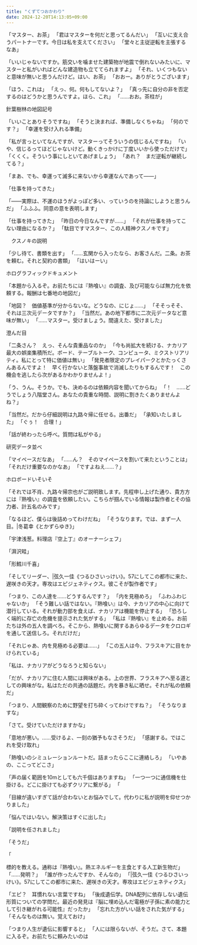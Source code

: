 ```yaml
---
title: "くずてつおかわり"
date: 2024-12-20T14:13:05+09:00
---
```

「マスター、お茶」
「君はマスターを何だと思ってるんだい」
「互いに支え合うパートナーです。今日は私を支えてください」
「堂々と主従逆転を主張するなあ」

「いいじゃないですか。筋交いを噛ませた建築物が地震で倒れないみたいに、マスターと私がいればどんな建造物も立ててられますよ」
「それ、いくつもないと意味が無いと思うんだけど。はい、お茶」
「おおー。ありがとうございます」

「ほう、これは」
「えっ、何。何もしてないよ？」
「真っ先に自分の非を否定するのはどうかと思うんですよ。ほら、これ」
「……おお。茶柱が」

針葉樹林の地図記号

「いいことありそうですね」
「そうと決まれば、準備しなくちゃね」
「何のです？」
「幸運を受け入れる準備」

「私が言っといてなんですが、マスターってそういうの信じるんですね」
「いや、信じるってほどじゃないけど。動くきっかけに丁度いいから使っただけで」
「くくく。そういう事にしといてあげましょう」
「あれ？　まだ逆転が継続してる？」

「まあ、でも、幸運って滅多に来ないから幸運なんであって――」

「仕事を持ってきた」

「――実際は、不運のほうがよっぽど多い、っていうのを持論にしようと思うんだ」
「ふふふ。同意の意を表明します」


「仕事を持ってきた」
「昨日の今日なんですが……」
「それが仕事を持ってこない理由になるか？」
「駄目ですマスター、この人精神クスノキです」

　クスノキの説明

「少し待て、書類を出す」
「……玄関から入ったなら、お客さんだ。二条。お茶を頼む。それと契約の書類」
「はいはーい」


ホログラフィックドキュメント

「本題から入るぞ。お前たちには『熱喰い』の調査、及び可能ならば無力化を依頼する。報酬は七番地の地図だ」

「地図？　価値基準が分からないな。どうなの、にじょ……」
「そそっそそ、それは三次元データですか？」
「当然だ。あの地下都市に二次元データなど意味が無い」
「……マスター。受けましょう。間違えた、受けました」

澄んだ目

「二条さん？　えっ、そんな貴重品なのか」
「今も尚拡大を続ける、ナカリア最大の娯楽集積所だ。ボード、テーブルトーク、コンピュータ、ミクストリアリティ。私にとって特に価値は無い」
「発見者限定のプレイパークとかたっくさんあるんですよ！　早く行かないと落盤事故で消滅したりもするんです！　この機会を逃したら次があるかわかりませんよ！」

「う、うん。そうか。でも、決めるのは依頼内容を聞いてからね」
「！　……どうでしょう八階堂さん。あなたの貴重な時間、説明に割きたくありませんよね？」

「当然だ。だから仔細説明は九路々帰に任せる。出番だ」
「承知いたしました」
「ぐぅ！　合理！」

「話が終わったら呼べ。質問は私がやる」

研究データ並べ

「マイペースだなあ」
「……ん？　そのマイペースを割いて来たということは」
「それだけ重要なのかなあ」
「ですよねえ……？」

ホロボードいそいそ

「それでは不肖、九路々帰宗也がご説明致します。先程申し上げた通り、貴方方には『熱喰い』の調査を依頼したい。こちらが掴んでいる情報は製作者とその協力者、計五名のみです」

「なるほど、僕らは後詰めってわけだね」
「そうなります。では、まず一人目。|冬葛幸《とかずらゆき》」

「宇津浅葱。料理店『空上丁』のオーナーシェフ」

「湃沢畦」

「形鱈川千喜」

「そしてリーダー、|弦久一佳《つるひさいっけい》。57にしてこの都市に来た、遅咲きの天才。専攻はエピジェネティクス。彼こそが製作者です」

「つまり、この人達を……どうするんです？」
「内を見極めろ」
「ふわふわじゃないか」
「そう難しい話ではない。『熱喰い』は今、ナカリアの中心に向けて潜行している。それが動力部を食えば、ナカリアは機能を停止する」
「恐ろしく端的に存亡の危機を提示された気がする」
「私は『熱喰い』を止める。お前たちは外の五人を調べろ。そこから、熱喰いに関するあらゆるデータをクロロギを通して送信しろ。それだけだ」

「それじゃあ、内を見極める必要は……」
「この五人は今、フラスキアに目をかけられている」

「私は、ナカリアがどうなろうと知らない」

「だが、ナカリアに住む人間には興味がある。上の世界、フラスキアへ至る道としての興味がな。私はただの共通の話題だ。内を暴き私に晒せ。それが私の依頼だ」

「つまり、人間観察のために野望を打ち砕くってわけですね？」
「そうなりますな」

「さて。受けていただけますかな」

「意地が悪い。……受けるよ、一刻の猶予もなさそうだ」
「感謝する。ではこれを受け取れ」

「熱喰いのシミュレーションルートだ。詰まったらここに連絡しろ」
「いやあの、ここってどこさ」

「声の届く範囲を10mとしても六千個はありますね」
「一つ一つに通信機を仕掛ける。どこに掛けても必ずクリアに繋がる」
「




「目線が違いすぎて話が合わないとお悩みでして。代わりに私が説明を仰せつかりました」

「悩んではいない。解決策はすぐに出した」

「説明を任されました」

「そうだ」

「


標的を教える。通称は『熱喰い』。熱エネルギーを主食とする人工新生物だ」
「……発明？」
「誰が作ったんですか、そんなの」
「|弦久一佳《つるひさいっけい》。57にしてこの都市に来た、遅咲きの天才。専攻はエピジェネティクス」

「エピ？　耳慣れない言葉ですね」
「後成遺伝学。DNA配列に依存しない遺伝形質についての学問だ。最近の発見は『脳に埋め込んだ電極が子孫に素の能力として引き継がれる可能性』だったか」
「忘れた方がいい話をされた気がする」
「そんなものは無い。覚えておけ」

「つまり人生が遺伝に影響すると」
「人には限らないが、そうだ。さて、本題に入るぞ。お前たちに頼みたいのは

